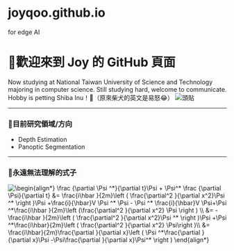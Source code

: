 # joyqoo.github.io
for edge AI
# 👋歡迎來到 Joy 的 GitHub 頁面 ##
Now studying at National Taiwan University of Science and Technology majoring in computer science.
Still studying hard, welcome to communicate.
Hobby is petting Shiba Inu！🐶（原來柴犬的英文是易怒😂）
![頭貼](https://images2.gamme.com.tw/news2/2017/52/41/qZqZo6SVk6ecq6Q.jpg)

--------------------------------------------------------

### 📑目前研究領域/方向
  - Depth Estimation
  - Panoptic Segmentation

--------------------------------------------------------

### 👻永遠無法理解的式子
<img src="https://latex.codecogs.com/gif.latex?\dpi{80}&space;\fn_cs&space;\begin{align*}&space;\frac&space;{\partial&space;\Psi&space;^*}{\partial&space;t}\Psi&space;&plus;&space;\Psi^*&space;\frac&space;{\partial&space;\Psi}{\partial&space;t}&space;&=&space;\frac{i\hbar&space;}{2m}\left&space;(&space;\frac{\partial^2&space;}{\partial&space;x^2}\Psi&space;^*&space;\right&space;)\Psi&space;&plus;\frac{i}{\hbar}V&space;\Psi&space;^*&space;\Psi&space;-&space;\Psi&space;^*&space;\frac{i}{\hbar}V&space;\Psi&plus;\Psi&space;^*\frac{i\hbar&space;}{2m}\left&space;(\frac{\partial^2&space;}{\partial&space;x^2}&space;\Psi&space;\right&space;)&space;\\&space;&=&space;-\frac{i\hbar&space;}{2m}\left&space;(&space;\frac{\partial^2&space;}{\partial&space;x^2}\Psi&space;^*&space;\right&space;)\Psi&space;&plus;\Psi&space;^*\frac{i\hbar}{2m}\left&space;(&space;\frac{\partial^2&space;}{\partial&space;x^2}&space;\Psi\right&space;)\\&space;&=&space;\frac{i\hbar}{2m}\frac{\partial&space;}{\partial&space;x}\left&space;(&space;\Psi&space;^*\frac{\partial&space;}{\partial&space;x}\Psi&space;-\Psi\frac{\partial&space;}{\partial&space;x}\Psi^*&space;\right&space;)&space;\end{align*}" title="\begin{align*} \frac {\partial \Psi ^*}{\partial t}\Psi + \Psi^* \frac {\partial \Psi}{\partial t} &= \frac{i\hbar }{2m}\left ( \frac{\partial^2 }{\partial x^2}\Psi ^* \right )\Psi +\frac{i}{\hbar}V \Psi ^* \Psi - \Psi ^* \frac{i}{\hbar}V \Psi+\Psi ^*\frac{i\hbar }{2m}\left (\frac{\partial^2 }{\partial x^2} \Psi \right ) \\ &= -\frac{i\hbar }{2m}\left ( \frac{\partial^2 }{\partial x^2}\Psi ^* \right )\Psi +\Psi ^*\frac{i\hbar}{2m}\left ( \frac{\partial^2 }{\partial x^2} \Psi\right )\\ &= \frac{i\hbar}{2m}\frac{\partial }{\partial x}\left ( \Psi ^*\frac{\partial }{\partial x}\Psi -\Psi\frac{\partial }{\partial x}\Psi^* \right ) \end{align*}" />
